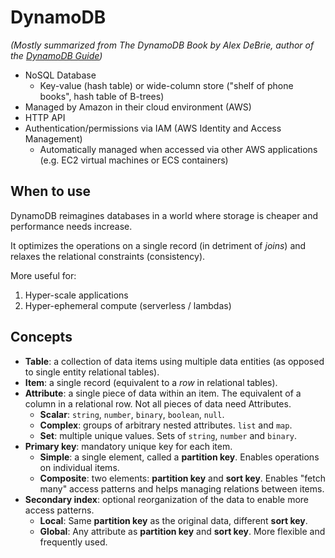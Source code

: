 # DynamoDB

*(Mostly summarized from The DynamoDB Book by Alex DeBrie, author of the [DynamoDB Guide](https://www.dynamodbguide.com/))*

- NoSQL Database
  - Key-value (hash table) or wide-column store ("shelf of phone books", hash table of B-trees)
- Managed by Amazon in their cloud environment (AWS)
- HTTP API
- Authentication/permissions via IAM (AWS Identity and Access Management)
  - Automatically managed when accessed via other AWS applications (e.g. EC2 virtual machines or ECS containers)

## When to use

DynamoDB reimagines databases in a world where storage is cheaper and performance needs increase.

It optimizes the operations on a single record (in detriment of *joins*) and relaxes the relational constraints (consistency).

More useful for:

1. Hyper-scale applications
2. Hyper-ephemeral compute (serverless / lambdas)

## Concepts

- **Table**: a collection of data items using multiple data entities (as opposed to single entity relational tables).
- **Item**: a single record (equivalent to a *row* in relational tables).
- **Attribute**: a single piece of data within an item. The equivalent of a column in a relational row. Not all pieces of data need Attributes.
  - **Scalar**: `string`, `number`, `binary`, `boolean`, `null`.
  - **Complex**: groups of arbitrary nested attributes. `list` and `map`.
  - **Set**: multiple unique values. Sets of `string`, `number` and `binary`.
- **Primary key**: mandatory unique key for each item.
  - **Simple**: a single element, called a **partition key**. Enables operations on individual items.
  - **Composite**: two elements: **partition key** and **sort key**. Enables "fetch many" access patterns and helps managing relations between items.
- **Secondary index**: optional reorganization of the data to enable more access patterns.
  - **Local**: Same **partition key** as the original data, different **sort key**.
  - **Global**: Any attribute as **partition key** and **sort key**. More flexible and frequently used.


